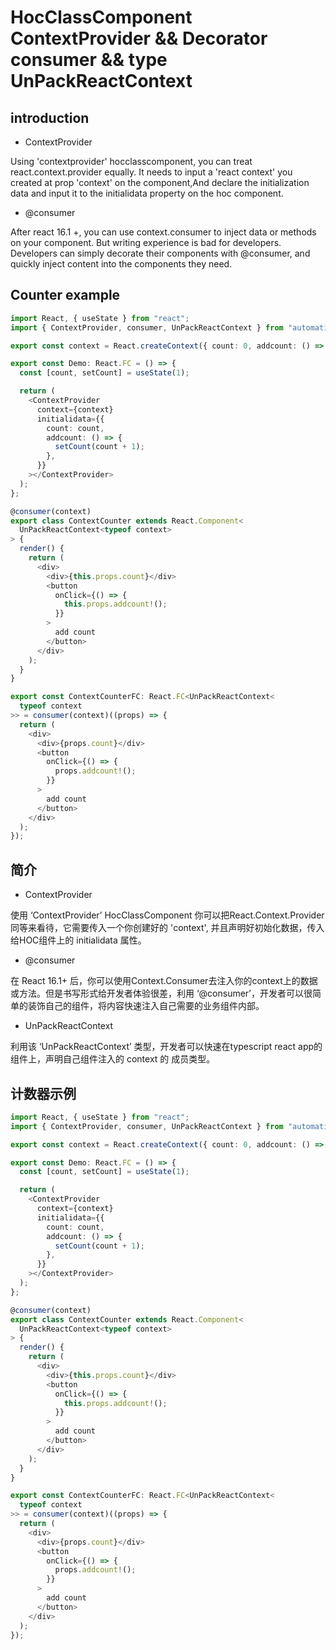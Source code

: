 # HocClassComponent ContextProvider && Decorator consumer && type UnPackReactContext

## introduction

- ContextProvider
<p>
Using 'contextprovider' hocclasscomponent, you can treat react.context.provider equally. It needs to input a 'react context' you created at prop 'context' on the component,And declare the initialization data and input it to the initialidata property on the hoc component.
</p>

- @consumer
<p>
After react 16.1 +, you can use context.consumer to inject data or methods on your component. But writing experience is bad for developers. Developers can simply decorate their components with @consumer, and quickly inject content into the components they need.
</p>

## Counter example
```typescript
import React, { useState } from "react";
import { ContextProvider, consumer, UnPackReactContext } from "automatic-react";

export const context = React.createContext({ count: 0, addcount: () => {} });

export const Demo: React.FC = () => {
  const [count, setCount] = useState(1);

  return (
    <ContextProvider
      context={context}
      initialidata={{
        count: count,
        addcount: () => {
          setCount(count + 1);
        },
      }}
    ></ContextProvider>
  );
};

@consumer(context)
export class ContextCounter extends React.Component<
  UnPackReactContext<typeof context>
> {
  render() {
    return (
      <div>
        <div>{this.props.count}</div>
        <button
          onClick={() => {
            this.props.addcount!();
          }}
        >
          add count
        </button>
      </div>
    );
  }
}

export const ContextCounterFC: React.FC<UnPackReactContext<
  typeof context
>> = consumer(context)((props) => {
  return (
    <div>
      <div>{props.count}</div>
      <button
        onClick={() => {
          props.addcount!();
        }}
      >
        add count
      </button>
    </div>
  );
});

```

## 简介

- ContextProvider
<p>
使用 ‘ContextProvider’ HocClassComponent 你可以把React.Context.Provider同等来看待，它需要传入一个你创建好的 'context',
并且声明好初始化数据，传入给HOC组件上的 initialidata 属性。
</p>

- @consumer

<p>
在 React 16.1+ 后，你可以使用Context.Consumer去注入你的context上的数据 或方法。但是书写形式给开发者体验很差，利用 ‘@consumer’，开发者可以很简单的装饰自己的组件，将内容快速注入自己需要的业务组件内部。
</p>

- UnPackReactContext<T extends React.Contex>
<p>
利用该 ‘UnPackReactContext’ 类型，开发者可以快速在typescript react app的 组件上，声明自己组件注入的 context 的 成员类型。
</p>

## 计数器示例
```typescript
import React, { useState } from "react";
import { ContextProvider, consumer, UnPackReactContext } from "automatic-react";

export const context = React.createContext({ count: 0, addcount: () => {} });

export const Demo: React.FC = () => {
  const [count, setCount] = useState(1);

  return (
    <ContextProvider
      context={context}
      initialidata={{
        count: count,
        addcount: () => {
          setCount(count + 1);
        },
      }}
    ></ContextProvider>
  );
};

@consumer(context)
export class ContextCounter extends React.Component<
  UnPackReactContext<typeof context>
> {
  render() {
    return (
      <div>
        <div>{this.props.count}</div>
        <button
          onClick={() => {
            this.props.addcount!();
          }}
        >
          add count
        </button>
      </div>
    );
  }
}

export const ContextCounterFC: React.FC<UnPackReactContext<
  typeof context
>> = consumer(context)((props) => {
  return (
    <div>
      <div>{props.count}</div>
      <button
        onClick={() => {
          props.addcount!();
        }}
      >
        add count
      </button>
    </div>
  );
});
```